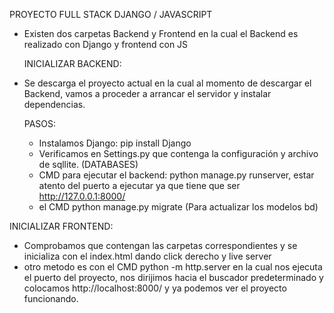 PROYECTO FULL STACK DJANGO / JAVASCRIPT

- Existen dos carpetas Backend y Frontend  en la cual el Backend es realizado con Django y frontend con JS

  INICIALIZAR BACKEND:

- Se descarga el proyecto actual en la cual al momento de descargar el Backend, vamos a proceder a arrancar el servidor y instalar dependencias.

  PASOS:
  - Instalamos Django: pip install Django
  - Verificamos en Settings.py que contenga la configuración y archivo de sqllite. (DATABASES)
  - CMD para ejecutar el backend: python manage.py runserver,  estar atento del puerto a ejecutar ya que tiene que ser http://127.0.0.1:8000/
  - el CMD python manage.py migrate (Para actualizar los modelos bd)
  

INICIALIZAR FRONTEND:

- Comprobamos que contengan las carpetas correspondientes y se inicializa con el index.html dando click derecho y live server
- otro metodo es con el CMD python -m http.server en la cual nos ejecuta el puerto del proyecto, nos dirijimos hacia el buscador predeterminado y colocamos http://localhost:8000/ y
  ya podemos ver el proyecto funcionando.
